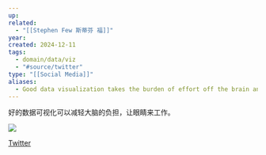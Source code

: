 ```yaml
---
up: 
related:
  - "[[Stephen Few 斯蒂芬 福]]"
year: 
created: 2024-12-11
tags:
  - domain/data/viz
  - "#source/twitter"
type: "[[Social Media]]"
aliases:
  - Good data visualization takes the burden of effort off the brain and puts it on the eyes
---
```


好的数据可视化可以减轻大脑的负担，让眼睛来工作。

![](https://s1.vika.cn/space/2024/12/11/608a331b16a8451ea183a9eca2889d84)

[Twitter](https://twitter.com/AurelienVautier/status/1800789073910481360)
